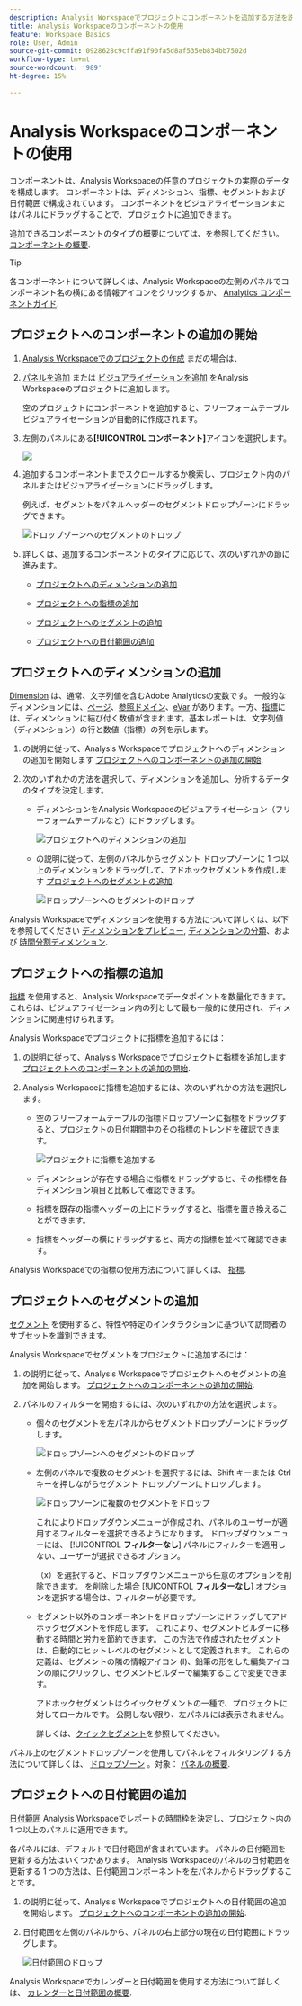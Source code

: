 ```yaml
---
description: Analysis Workspaceでプロジェクトにコンポーネントを追加する方法を説明します
title: Analysis Workspaceのコンポーネントの使用
feature: Workspace Basics
role: User, Admin
source-git-commit: 0928628c9cffa91f90fa5d8af535eb834bb7502d
workflow-type: tm+mt
source-wordcount: '989'
ht-degree: 15%

---
```


# Analysis Workspaceのコンポーネントの使用

コンポーネントは、Analysis Workspaceの任意のプロジェクトの実際のデータを構成します。 コンポーネントは、ディメンション、指標、セグメントおよび日付範囲で構成されています。 コンポーネントをビジュアライゼーションまたはパネルにドラッグすることで、プロジェクトに追加できます。

追加できるコンポーネントのタイプの概要については、を参照してください。 [コンポーネントの概要](/help/analyze/analysis-workspace/components/analysis-workspace-components.md).

>[!TIP]
>
>各コンポーネントについて詳しくは、Analysis Workspaceの左側のパネルでコンポーネント名の横にある情報アイコンをクリックするか、 [Analytics コンポーネントガイド](/help/components/home.md).

## プロジェクトへのコンポーネントの追加の開始

1. [Analysis Workspaceでのプロジェクトの作成](/help/analyze/analysis-workspace/build-workspace-project/create-projects.md) まだの場合は、

1. [パネルを追加](/help/analyze/analysis-workspace/c-panels/panels.md) または [ビジュアライゼーションを追加](/help/analyze/analysis-workspace/visualizations/freeform-analysis-visualizations.md#add-visualizations-to-a-panel) をAnalysis Workspaceのプロジェクトに追加します。

   空のプロジェクトにコンポーネントを追加すると、フリーフォームテーブル ビジュアライゼーションが自動的に作成されます。

1. 左側のパネルにある&#x200B;**[!UICONTROL コンポーネント]**&#x200B;アイコンを選択します。

   ![](assets/build-components.png)

1. 追加するコンポーネントまでスクロールするか検索し、プロジェクト内のパネルまたはビジュアライゼーションにドラッグします。

   例えば、セグメントをパネルヘッダーのセグメントドロップゾーンにドラッグできます。

   ![ドロップゾーンへのセグメントのドロップ](assets/segment-dropzone.png)

1. 詳しくは、追加するコンポーネントのタイプに応じて、次のいずれかの節に進みます。

   * [プロジェクトへのディメンションの追加](#add-dimensions-to-a-project)

   * [プロジェクトへの指標の追加](#add-metrics-to-a-project)

   * [プロジェクトへのセグメントの追加](#add-segments-to-a-project)

   * [プロジェクトへの日付範囲の追加](#add-date-ranges-to-a-project)

## プロジェクトへのディメンションの追加

[Dimension](/help/components/dimensions/overview.md) は、通常、文字列値を含むAdobe Analyticsの変数です。 一般的なディメンションには、[ページ](/help/components/dimensions/page.md)、[参照ドメイン](/help/components/dimensions/referring-domain.md)、[eVar](/help/components/dimensions/evar.md) があります。一方、[指標](/help/components/metrics/overview.md)には、ディメンションに結び付く数値が含まれます。基本レポートは、文字列値（ディメンション）の行と数値（指標）の列を示します。

1. の説明に従って、Analysis Workspaceでプロジェクトへのディメンションの追加を開始します [プロジェクトへのコンポーネントの追加の開始](#begin-adding-components-to-a-project).

1. 次のいずれかの方法を選択して、ディメンションを追加し、分析するデータのタイプを決定します。

   * ディメンションをAnalysis Workspaceのビジュアライゼーション（フリーフォームテーブルなど）にドラッグします。

     ![プロジェクトへのディメンションの追加](assets/add-dimensions.png)

   * の説明に従って、左側のパネルからセグメント ドロップゾーンに 1 つ以上のディメンションをドラッグして、アドホックセグメントを作成します [プロジェクトへのセグメントの追加](#add-segments-to-a-project).

     ![ドロップゾーンへのセグメントのドロップ](assets/segment-dropzone.png)

Analysis Workspaceでディメンションを使用する方法について詳しくは、以下を参照してください [ディメンションをプレビュー](/help/analyze/analysis-workspace/components/dimensions/view-dimensions.md), [ディメンションの分類](/help/analyze/analysis-workspace/components/dimensions/t-breakdown-fa.md)、および [時間分割ディメンション](/help/analyze/analysis-workspace/components/dimensions/time-parting-dimensions.md).

## プロジェクトへの指標の追加

[指標](/help/analyze/analysis-workspace/components/apply-create-metrics.md) を使用すると、Analysis Workspaceでデータポイントを数量化できます。 これらは、ビジュアライゼーション内の列として最も一般的に使用され、ディメンションに関連付けられます。

Analysis Workspaceでプロジェクトに指標を追加するには：

1. の説明に従って、Analysis Workspaceでプロジェクトに指標を追加します [プロジェクトへのコンポーネントの追加の開始](#begin-adding-components-to-a-project).

1. Analysis Workspaceに指標を追加するには、次のいずれかの方法を選択します。

   * 空のフリーフォームテーブルの指標ドロップゾーンに指標をドラッグすると、プロジェクトの日付期間中のその指標のトレンドを確認できます。

     ![プロジェクトに指標を追加する](assets/add-metrics.png)

   * ディメンションが存在する場合に指標をドラッグすると、その指標を各ディメンション項目と比較して確認できます。

   * 指標を既存の指標ヘッダーの上にドラッグすると、指標を置き換えることができます。

   * 指標をヘッダーの横にドラッグすると、両方の指標を並べて確認できます。

Analysis Workspaceでの指標の使用方法について詳しくは、 [指標](/help/analyze/analysis-workspace/components/apply-create-metrics.md).

## プロジェクトへのセグメントの追加

[セグメント](/help/components/segmentation/seg-overview.md) を使用すると、特性や特定のインタラクションに基づいて訪問者のサブセットを識別できます。

Analysis Workspaceでセグメントをプロジェクトに追加するには：

1. の説明に従って、Analysis Workspaceでプロジェクトへのセグメントの追加を開始します。 [プロジェクトへのコンポーネントの追加の開始](#begin-adding-components-to-a-project).

1. パネルのフィルターを開始するには、次のいずれかの方法を選択します。

   * 個々のセグメントを左パネルからセグメントドロップゾーンにドラッグします。

     ![ドロップゾーンへのセグメントのドロップ](assets/segment-dropzone.png)

   * 左側のパネルで複数のセグメントを選択するには、Shift キーまたは Ctrl キーを押しながらセグメント ドロップゾーンにドロップします。

     ![ドロップゾーンに複数のセグメントをドロップ](assets/segment-dropzoone-multiple.png)

     これによりドロップダウンメニューが作成され、パネルのユーザーが適用するフィルターを選択できるようになります。 ドロップダウンメニューには、 [!UICONTROL **フィルターなし**] パネルにフィルターを適用しない、ユーザーが選択できるオプション。

     （x）を選択すると、ドロップダウンメニューから任意のオプションを削除できます。 を削除した場合 [!UICONTROL **フィルターなし**] オプションを選択する場合は、フィルターが必要です。

   * セグメント以外のコンポーネントをドロップゾーンにドラッグしてアドホックセグメントを作成します。 これにより、セグメントビルダーに移動する時間と労力を節約できます。 この方法で作成されたセグメントは、自動的にヒットレベルのセグメントとして定義されます。 これらの定義は、セグメントの隣の情報アイコン (I)、鉛筆の形をした編集アイコンの順にクリックし、セグメントビルダーで編集することで変更できます。

     アドホックセグメントはクイックセグメントの一種で、プロジェクトに対してローカルです。 公開しない限り、左パネルには表示されません。

     詳しくは、[クイックセグメント](/help/analyze/analysis-workspace/components/segments/quick-segments.md)を参照してください。

パネル上のセグメントドロップゾーンを使用してパネルをフィルタリングする方法について詳しくは、 [ドロップゾーン](/help/analyze/analysis-workspace/c-panels/panels.md#drop-zone) 。対象： [パネルの概要](/help/analyze/analysis-workspace/c-panels/panels.md).

## プロジェクトへの日付範囲の追加

[日付範囲](/help/analyze/analysis-workspace/components/calendar-date-ranges/custom-date-ranges.md) Analysis Workspaceでレポートの時間枠を決定し、プロジェクト内の 1 つ以上のパネルに適用できます。

各パネルには、デフォルトで日付範囲が含まれています。 パネルの日付範囲を更新する方法はいくつかあります。 Analysis Workspaceのパネルの日付範囲を更新する 1 つの方法は、日付範囲コンポーネントを左パネルからドラッグすることです。

1. の説明に従って、Analysis Workspaceでプロジェクトへの日付範囲の追加を開始します。 [プロジェクトへのコンポーネントの追加の開始](#begin-adding-components-to-a-project).

1. 日付範囲を左側のパネルから、パネルの右上部分の現在の日付範囲にドラッグします。

   ![日付範囲のドロップ](assets/daterange-drop.png)

Analysis Workspaceでカレンダーと日付範囲を使用する方法について詳しくは、 [カレンダーと日付範囲の概要](/help/analyze/analysis-workspace/components/calendar-date-ranges/calendar.md).
